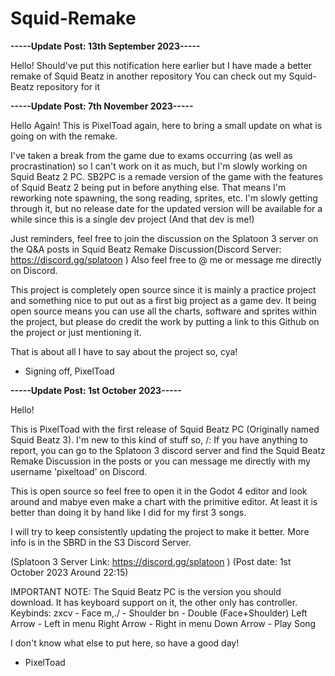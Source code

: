 # Squid-Remake

**-----Update Post: 13th September 2023-----**

Hello!
Should've put this notification here earlier but I have made a better remake of Squid Beatz in another repository
You can check out my Squid-Beatz repository for it




**-----Update Post: 7th November 2023-----**

Hello Again!
This is PixelToad again, here to bring a small update on what is going on with the remake.

I've taken a break from the game due to exams occurring (as well as procrastination) so I can't work on it as much, but I'm slowly working on Squid Beatz 2 PC.
SB2PC is a remade version of the game with the features of Squid Beatz 2 being put in before anything else.
That means I'm reworking note spawning, the song reading, sprites, etc.
I'm slowly getting through it, but no release date for the updated version will be available for a while since this is a single dev project (And that dev is me!)

Just reminders, feel free to join the discussion on the Splatoon 3 server on the Q&A posts in Squid Beatz Remake Discussion(Discord Server: https://discord.gg/splatoon )
Also feel free to @ me or message me directly on Discord.

This project is completely open source since it is mainly a practice project and something nice to put out as a first big project as a game dev.
It being open source means you can use all the charts, software and sprites within the project, but please do credit the work by putting a link to this Github on the project or just mentioning it.

That is about all I have to say about the project so, cya!

- Signing off, PixelToad



**-----Update Post: 1st October 2023-----**

Hello!

This is PixelToad with the first release of Squid Beatz PC (Originally named Squid Beatz 3).
I'm new to this kind of stuff so, /:
If you have anything to report, you can go to the Splatoon 3 discord server and find the Squid Beatz Remake Discussion in the posts or you can message me directly with my username 'pixeltoad' on Discord.

This is open source so feel free to open it in the Godot 4 editor and look around and mabye even make a chart with the primitive editor.
At least it is better than doing it by hand like I did for my first 3 songs.

I will try to keep consistently updating the project to make it better. More info is in the SBRD in the S3 Discord Server.

(Splatoon 3 Server Link: https://discord.gg/splatoon )
(Post date: 1st October 2023  Around 22:15)

IMPORTANT NOTE:
The Squid Beatz PC is the version you should download. It has keyboard support on it, the other only has controller.
Keybinds:
zxcv - Face
m,./ - Shoulder
bn - Double (Face+Shoulder)
Left Arrow - Left in menu
Right Arrow - Right in menu
Down Arrow - Play Song


I don't know what else to put here, so have a good day!

- PixelToad
